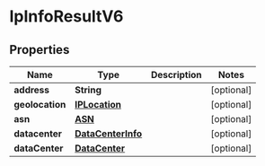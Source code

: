 

# IpInfoResultV6


## Properties

| Name | Type | Description | Notes |
|------------ | ------------- | ------------- | -------------|
|**address** | **String** |  |  [optional] |
|**geolocation** | [**IPLocation**](IPLocation.md) |  |  [optional] |
|**asn** | [**ASN**](ASN.md) |  |  [optional] |
|**datacenter** | [**DataCenterInfo**](DataCenterInfo.md) |  |  [optional] |
|**dataCenter** | [**DataCenter**](DataCenter.md) |  |  [optional] |



